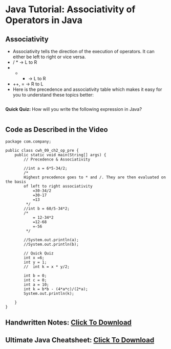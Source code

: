 # Java Tutorial: Associativity of Operators in Java
## Associativity
- Associativity tells the direction of the execution of operators. It can either be left to right or vice versa.
- / * -> L to R
- + - -> L to R
- ++, = -> R to L
- Here is the precedence and associativity table which makes it easy for you to understand these topics better:

<img src="https://api.codewithharry.com/media/videoSeriesFiles/courseFiles/java-tutorials-for-beginners-9/Type_Conversion_Precedence_and_Associativity__8oLmD9g.gif" alt="">

**Quick Quiz:** How will you write the following expression in Java?

<img src="https://api.codewithharry.com/media/videoSeriesFiles/courseFiles/java-tutorials-for-beginners-9/base64.png" alt="">

## Code as Described in the Video
```
package com.company;

public class cwh_09_ch2_op_pre {
    public static void main(String[] args) {
        // Precedence & Associativity

        //int a = 6*5-34/2;
        /*
        Highest precedence goes to * and /. They are then evaluated on the basis
        of left to right associativity
            =30-34/2
            =30-17
            =13
         */
        //int b = 60/5-34*2;
        /*
            = 12-34*2
            =12-68
            =-56
         */

        //System.out.println(a);
        //System.out.println(b);

        // Quick Quiz
        int x =6;
        int y = 1;
        //  int k = x * y/2;

        int b = 0;
        int c = 0;
        int a = 10;
        int k = b*b - (4*a*c)/(2*a);
        System.out.println(k);

    }
}
```

## Handwritten Notes: [Click To Download](https://api.codewithharry.com/media/videoSeriesFiles/courseFiles/java-tutorials-for-beginners-9/Chapter2.pdf)

## Ultimate Java Cheatsheet: [Click To Download](https://api.codewithharry.com/media/videoSeriesFiles/courseFiles/java-tutorials-for-beginners-9/UltimateJavaCheatSheet.pdf)

